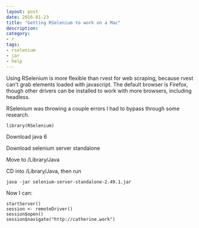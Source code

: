 ```yaml
---
layout: post
date: 2016-01-23
title: "Getting RSelenium to work on a Mac"
description:
category:
- r
tags:
- rselenium
- jar
- help
---
```


Using RSelenium is more flexible than rvest for web scraping, because rvest can't grab elements loaded with javascript. The default browser is Firefox, though other drivers can be installed to work with more browsers, including headless.

RSelenium was throwing a couple errors I had to bypass through some research. 

	library(RSelenium)

Download java 6

Download selenium server standalone

Move to /Library/Java

CD into /Library/Java, then run

	java -jar selenium-server-standalone-2.49.1.jar

Now I can:

	startServer()
	session <- remoteDriver()
	session$open()
	session$navigate("http://catherine.work")